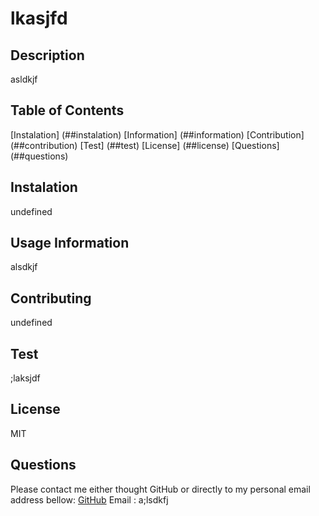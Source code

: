 
# lkasjfd
## Description
asldkjf
## Table of Contents
[Instalation] (##instalation)
[Information] (##information)
[Contribution] (##contribution)
[Test] (##test)
[License] (##license)
[Questions] (##questions)


## Instalation
undefined
## Usage Information
alsdkjf
## Contributing
undefined
## Test
;laksjdf
## License
MIT
## Questions
Please contact me either thought GitHub or directly to my personal email address bellow:
[GitHub](http://github.com/al;kdsjf) 
Email : a;lsdkfj
    
    